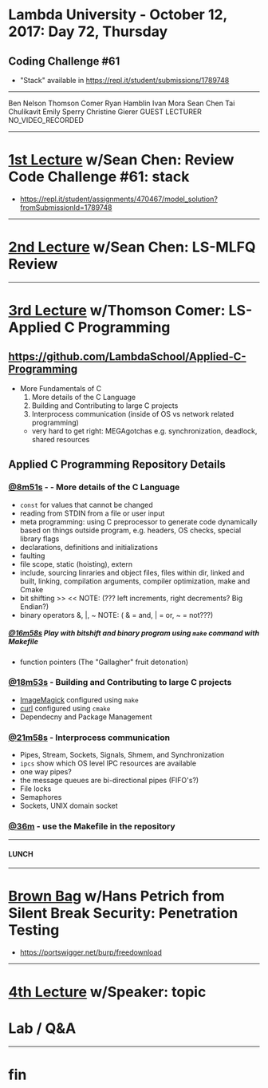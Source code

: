 # Lambda University - October 12, 2017: Day 72, Thursday
## Coding Challenge #61
- "Stack" available in https://repl.it/student/submissions/1789748
***
Ben Nelson
Thomson Comer
Ryan Hamblin
Ivan Mora
Sean Chen
Tai Chulikavit
Emily Sperry
Christine Gierer
GUEST LECTURER
NO_VIDEO_RECORDED
***
# [1st Lecture](VIDEO_RECORDED_NOT_POSTED) w/Sean Chen: Review Code Challenge #61: stack
- https://repl.it/student/assignments/470467/model_solution?fromSubmissionId=1789748

***
# [2nd Lecture](VIDEO_RECORDED_NOT_POSTED) w/Sean Chen: LS-MLFQ Review
***
# [3rd Lecture](https://youtu.be/JCUNwhDEaXY) w/Thomson Comer: LS-Applied C Programming
## https://github.com/LambdaSchool/Applied-C-Programming
- More Fundamentals of C
  1. More details of the C Language
  2. Building and Contributing to large C projects
  3. Interprocess communication (inside of OS vs network related programming)
    - very hard to get right: MEGAgotchas e.g. synchronization, deadlock, shared resources

## Applied C Programming Repository Details
### [@8m51s](https://youtu.be/JCUNwhDEaXY?t=8m51s) -  - More details of the C Language
- `const` for values that cannot be changed
- reading from STDIN from a file or user input
- meta programming: using C preprocessor to generate code dynamically based on things outside program, e.g. headers, OS checks, special library flags
- declarations, definitions and initializations
- faulting
- file scope, static (hoisting), extern
- include, sourcing linraries and object files, files within dir, linked and built, linking, compilation arguments, compiler optimization, make and Cmake
- bit shifting >> << NOTE: (??? left increments, right decrements? Big Endian?)
- binary operators &, |, ~ NOTE:  ( & = and, | = or, ~ = not???)
##### [@16m58s](https://youtu.be/JCUNwhDEaXY?t=16m58s) Play with bitshift and binary program using `make` command with Makefile
- function pointers (The "Gallagher" fruit detonation)

### [@18m53s](https://youtu.be/JCUNwhDEaXY?t=18m53s) - Building and Contributing to large C projects
- [ImageMagick](https://github.com/ImageMagick/ImageMagick) configured using `make`
- [curl](https://github.com/curl/curl) configured using `cmake`
- Dependecny and Package Management

### [@21m58s](https://youtu.be/JCUNwhDEaXY?t=21m58s) - Interprocess communication
- Pipes, Stream, Sockets, Signals, Shmem, and Synchronization
- `ipcs` show which OS level IPC resources are available
- one way pipes?
- the message queues are bi-directional pipes (FIFO's?)
- File locks
- Semaphores
- Sockets, UNIX domain socket

### [@36m](https://youtu.be/JCUNwhDEaXY?t=36m) - use the Makefile in the repository

***
#### LUNCH
***
# [Brown Bag](VIDEO_RECORDED_NOT_POSTED) w/Hans Petrich from Silent Break Security: Penetration Testing
- https://portswigger.net/burp/freedownload

***
# [4th Lecture](VIDEO_RECORDED_NOT_POSTED) w/Speaker: topic
# Lab / Q&A
***
# fin
